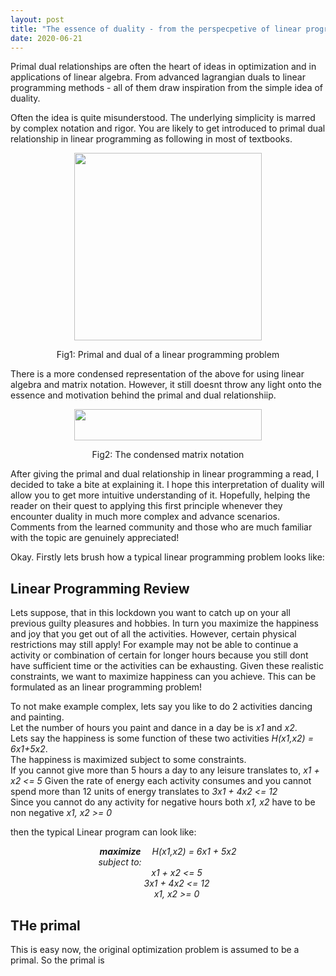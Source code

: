 ```yaml
---
layout: post
title: "The essence of duality - from the perspecpetive of linear programming"
date: 2020-06-21
---
```


Primal dual relationships are often the heart of ideas in optimization and in applications of linear algebra. From advanced lagrangian duals to linear programming methods - all of them draw inspiration from the simple idea of duality.

Often the idea is quite misunderstood. The underlying simplicity is marred by complex notation and rigor. You are likely to get introduced to primal dual relationship in linear programming as following in most of textbooks.
<p align="center">
<img src="https://anurag14.github.io/blog_resources/2020-06-21/primal-and-dual-problem-16-638.jpg" width="300" height="300" />
</p>
<p align ="center">
Fig1: Primal and dual of a linear programming problem
</p>


There is a more condensed representation of the above for using linear algebra and matrix notation. However, it still doesnt throw any light onto the essence and motivation behind the primal and dual relationshiip.
<p align="center">
<img src="https://anurag14.github.io/blog_resources/2020-06-21/matrix-primal-dual.png" width="300" height="50" /> 
</p>
<p align ="center">
Fig2: The condensed matrix notation
</p>

After giving the primal and dual relationship in linear programming a read, I decided to take a bite at explaining it. I hope this interpretation of duality will allow you to get more intuitive understanding of it. Hopefully, helping the reader on their quest to applying this first principle whenever they encounter duality in much more complex and advance scenarios. Comments from the learned community and those who are much familiar with the topic are genuinely appreciated!

Okay. Firstly lets brush how a typical linear programming problem looks like:

## Linear Programming Review 

Lets suppose, that in this lockdown you want to catch up on your all previous guilty pleasures and hobbies. In turn you maximize the happiness and joy that you get out of all the activities. However, certain physical restrictions may still apply! For example may not be able to continue a activity or combination of certain for longer hours because you still dont have sufficient time or the activities can be exhausting. Given these realistic constraints, we want to maximize happiness can you achieve. This can be formulated as an linear programming problem! 

To not make example complex, lets say you like to do 2 activities dancing and painting.  
Let the number of hours you paint and dance in a day be is _x1_ and _x2_.   
Lets say the happiness is some function of these two activities _H(x1,x2) = 6x1+5x2_.   
The happiness is maximized subject to some constraints.  
If you cannot give more than 5 hours a day to any leisure translates to, _x1 + x2 <= 5_ 
Given the rate of energy each activity consumes and you cannot spend more than 12 units of energy translates to _3x1 + 4x2 <= 12_    
Since you cannot do any activity for negative hours both _x1, x2_ have to be non negative  _x1, x2 >= 0_ 

then the typical Linear program can look like:  
<p align="center">
  <em><strong>maximize</strong>&emsp; H(x1,x2) = 6x1 + 5x2</em> <br>
  <em>subject to:&emsp;&emsp;&emsp;&emsp;&emsp;&emsp;&emsp;&emsp;&emsp;&emsp;&emsp;</em><br>
  <em>&emsp;&emsp;x1 + x2 <= 5</em> <br>
  <em>&emsp;&emsp;3x1 + 4x2 <= 12</em> <br>
  <em>&emsp;&emsp;x1, x2 >= 0 </em> 
</p>


## THe primal 

This is easy now, the original optimization problem is assumed to be a primal. So the primal is 
